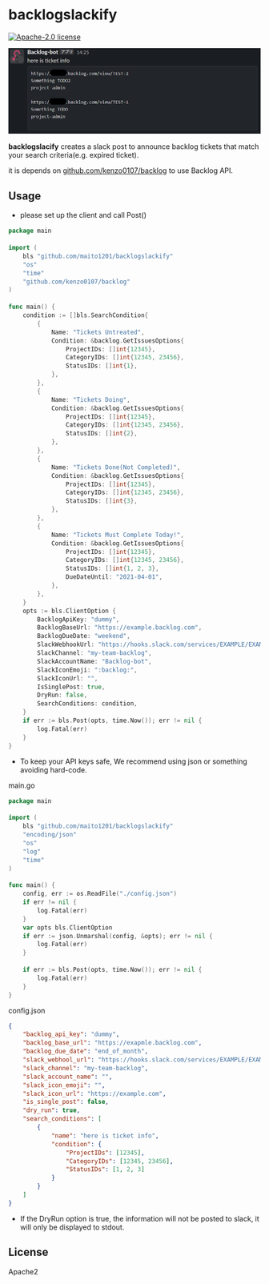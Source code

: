 backlogslackify
===============

[![Apache-2.0 license](https://img.shields.io/badge/license-Apache2.0-blue.svg)][license]

[license]: https://github.com/future-architect/backlogslackify/blob/master/LICENSE

![](./slack.png)

**backlogslacify** creates a slack post to announce backlog tickets that match your search criteria(e.g. expired ticket).

it is depends on [github.com/kenzo0107/backlog](https://github.com/kenzo0107/backlog) to use Backlog API.

## Usage

* please set up the client and call Post()

```main.go
package main

import (
	bls "github.com/maito1201/backlogslackify"
	"os"
	"time"
	"github.com/kenzo0107/backlog"
)

func main() {
	condition := []bls.SearchCondition{
		{
			Name: "Tickets Untreated",
			Condition: &backlog.GetIssuesOptions{
				ProjectIDs: []int{12345},
				CategoryIDs: []int{12345, 23456},
				StatusIDs: []int{1},
			},
		},
        {
			Name: "Tickets Doing",
			Condition: &backlog.GetIssuesOptions{
				ProjectIDs: []int{12345},
				CategoryIDs: []int{12345, 23456},
				StatusIDs: []int{2},
			},
		},
        {
			Name: "Tickets Done(Not Completed)",
			Condition: &backlog.GetIssuesOptions{
				ProjectIDs: []int{12345},
				CategoryIDs: []int{12345, 23456},
				StatusIDs: []int{3},
			},
		},
		{
			Name: "Tickets Must Complete Today!",
			Condition: &backlog.GetIssuesOptions{
				ProjectIDs: []int{12345},
				CategoryIDs: []int{12345, 23456},
				StatusIDs: []int{1, 2, 3},
				DueDateUntil: "2021-04-01",
			},
		},
	}
	opts := bls.ClientOption {
		BacklogApiKey: "dummy",
		BacklogBaseUrl: "https://example.backlog.com",
		BacklogDueDate: "weekend",
		SlackWebhookUrl: "https://hooks.slack.com/services/EXAMPLE/EXAMPLE/EXAMPLE",
		SlackChannel: "my-team-backlog",
		SlackAccountName: "Backlog-bot",
		SlackIconEmoji: ":backlog:",
		SlackIconUrl: "",
		IsSinglePost: true,
		DryRun: false,
		SearchConditions: condition,
	}
	if err := bls.Post(opts, time.Now()); err != nil {
		log.Fatal(err)
	} 
}
```

* To keep your API keys safe, We recommend using json or something avoiding hard-code.

main.go

```main.go
package main

import (
	bls "github.com/maito1201/backlogslackify"
	"encoding/json"
	"os"
	"log"
	"time"
)

func main() {
	config, err := os.ReadFile("./config.json")
	if err != nil {
		log.Fatal(err)
	}
	var opts bls.ClientOption
	if err := json.Unmarshal(config, &opts); err != nil {
		log.Fatal(err)
	}

	if err := bls.Post(opts, time.Now()); err != nil {
		log.Fatal(err)
	} 
}
```

config.json

```config.json
{
    "backlog_api_key": "dummy",
    "backlog_base_url": "https://exapmle.backlog.com",
    "backlog_due_date": "end_of_month",
    "slack_webhool_url": "https://hooks.slack.com/services/EXAMPLE/EXAMPLE/EXAMPLE",
    "slack_channel": "my-team-backlog",
    "slack_account_name": "",
    "slack_icon_emoji": "",
    "slack_icon_url": "https://example.com",
    "is_single_post": false,
    "dry_run": true,
    "search_conditions": [
        {
            "name": "here is ticket info",
            "condition": {
                "ProjectIDs": [12345],
                "CategoryIDs": [12345, 23456],
                "StatusIDs": [1, 2, 3]
            }
        }
    ]
}
```

* If the DryRun option is true, the information will not be posted to slack, it will only be displayed to stdout.

## License
Apache2